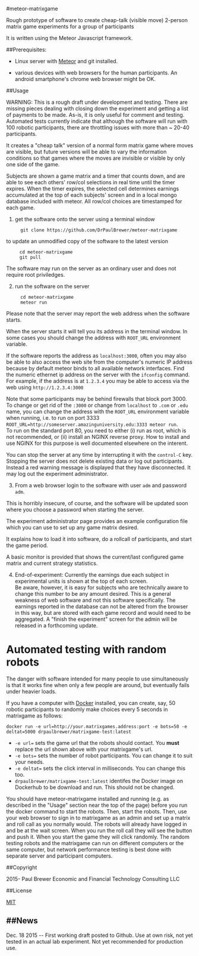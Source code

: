 #meteor-matrixgame 

Rough prototype of software to create cheap-talk (visible move) 2-person matrix game experiments for a group of participants

It is written using the Meteor Javascript framework.

##Prerequisites:

 * Linux server with [Meteor](https://install.meteor.com) and git installed.

 * various devices with web browsers for the human participants. An android smartphone's chrome web browser might be OK.  

##Usage

WARNING: This is a rough draft under development and testing. There are missing pieces dealing with closing down the experiment
and getting a list of payments to be made.  As-is, it is only useful for comment and testing.  Automated
tests currently indicate that although the software will run with 100 robotic participants, there are throttling issues with
more than ~ 20-40 participants.  

It creates a "cheap talk" version of a normal form matrix game where moves are visible, but future versions will be able to
vary the information conditions so that games where the moves are invisible or visible by only one side of the game. 

Subjects are shown a game matrix and a timer that counts down, and are able to see each others' row/col selections in real time
until the timer expires. When the timer expires, the selected cell determines earnings accumulated at the top of each subjects'
screen and in a local mongo database included with meteor. All row/col choices are timestamped for each game.  

1. get the software onto the server using a terminal window

         git clone https://github.com/DrPaulBrewer/meteor-matrixgame

 to update an unmodified copy of the software to the latest version

         cd meteor-matrixgame 
         git pull 

 The software may run on the server as an ordinary user and does not require root priviledges.

2. run the software on the server

         cd meteor-matrixgame
         meteor run 

 Please note that the server may report the web address when the software starts.  

 When the server starts it will tell you its address in the terminal window.  In some cases you should change the address with `ROOT_URL` environment variable.  

 If the software reports the address as `localhost:3000`, often you may also be able to also access the web site from the computer's
 numeric IP address because by default meteor binds to all available network interfaces.  Find the numeric ethernet ip address on the server with the `ifconfig` command.  
 For example, if the address is at `1.2.3.4` you may be able to access via the web using `http://1.2.3.4:3000`  

 Note that some participants may be behind firewalls that block port 3000. To change or get rid of the `:3000` or change from `localhost` to `.com` or `.edu` name, 
 you can change the address with the `ROOT_URL` environment variable when running, i.e. to run on port 3333 `ROOT_URL=http://someserver.amazinguniversity.edu:3333 meteor run`.  
 To run on the standard port 80, you need to either (i) run as root, which is not recommended, or (ii) install an NGINX  reverse proxy.  How to install and use NGINX for this purpose
 is well documented elsewhere on the interent.  

 You can stop the server at any time by interrupting it with the `control-C` key.  Stopping the server does not
delete existing data or log out participants.  Instead a red warning message is displayed that they have disconnected.
 It may log out the experiment administrator.

3. From a web browser login to the software with user `adm` and password `adm`.

 This is horribly insecure, of course, and the software will be updated soon where you choose a password when starting the server.

 The experiment administrator page provides an example configuration file which you can use to set up any game matrix desired.

 It explains how to load it into software, do a rollcall of participants, and start the game period. 

 A basic monitor is provided that shows the current/last configured game matrix and current strategy statistics. 

4. End-of-experiment: Currently the earnings due each subject in experimental units is shown at the top of each screen.  
 Be aware, however, it is easy for subjects who are technically aware to change this number to be any amount desired.  This is a general
 weakness of web software and not this software specifically.  The earnings reported in the database can not be altered from the browser
 in this way, but are stored with each game record and would need to be aggregated.  A "finish the experiment" screen for the admin
 will be released in a forthcoming update.

# Automated testing with random robots

The danger with software intended for many people to use simultaneously is that it works fine when only a few people are around, but eventually fails under heavier loads.  

If you have a computer with [Docker](https://docs.docker.com/engine/installation/) installed, you can create, say, 50 robotic participants to randomly make choices every 5 seconds in matrixgame as follows:

    docker run -e url=http://your.matrixgames.address:port -e bots=50 -e deltat=5000 drpaulbrewer/matrixgame-test:latest
    
 * `-e url=` sets the game url that the robots should contact. You **must** replace the url shown above with your matrixgame's url.
 * `-e bots=` sets the number of robot participants. You can change it to suit your needs.
 * `-e deltat=` sets the click interval in milliseconds.  You can change this too.
 * `drpaulbrewer/matrixgame-test:latest` identifes the Docker image on Dockerhub to be download and run.  This should not be changed.
 
You should have meteor-matrixgame installed and running (e.g. as described in the "Usage" section near the top of the page) before you run the docker command to start the robots. Then, start the robots.  Then, use your web browser to sign in to matrixgame as an admin and set up a matrix and roll call as you normally would.  The robots will already have logged in and be at the wait screen.  When you run the roll call they will see the button and push it.  When you start the game they will click randomly. The random testing robots and the matrixgame can run on different computers or the same computer, but network performance testing is best done with separate server and participant computers.  

##Copyright

2015- Paul Brewer Economic and Financial Technology Consulting LLC

##License

[MIT](./LICENSE.md)

##News
-----
 Dec. 18 2015 -- First working draft posted to Github. Use at own risk, not yet tested in an actual lab experiment. Not yet recommended for production use.
